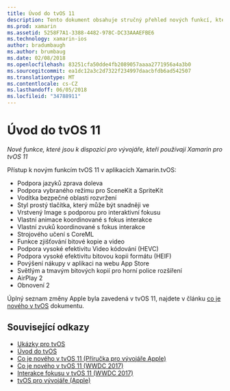 ```yaml
---
title: Úvod do tvOS 11
description: Tento dokument obsahuje stručný přehled nových funkcí, které jsou k dispozici pro vývojáře pro Xamarin v tvOS 11 a odkazy na poznámky k verzi společnosti Apple.
ms.prod: xamarin
ms.assetid: 5258F7A1-3388-4482-978C-DC33AAAEFBE6
ms.technology: xamarin-ios
author: bradumbaugh
ms.author: brumbaug
ms.date: 02/08/2018
ms.openlocfilehash: 83251cfa50dde4fb2089057aaaa2771956a4a3b0
ms.sourcegitcommit: ea1dc12a3c2d7322f234997daacbfdb6ad542507
ms.translationtype: MT
ms.contentlocale: cs-CZ
ms.lasthandoff: 06/05/2018
ms.locfileid: "34788911"
---
```

# <a name="introduction-to-tvos-11"></a>Úvod do tvOS 11

_Nové funkce, které jsou k dispozici pro vývojáře, kteří používají Xamarin pro tvOS 11_

Přístup k novým funkcím tvOS 11 v aplikacích Xamarin.tvOS:

- Podpora jazyků zprava doleva 
- Podpora vybraného režimu pro SceneKit a SpriteKit
- Vodítka bezpečné oblasti rozvržení 
- Styl prostý tlačítka, který může být snadněji ve
- Vrstvený Image s podporou pro interaktivní fokusu
- Vlastní animace koordinované s fokus interakce
- Vlastní zvuků koordinované s fokus interakce
- Strojového učení s CoreML
- Funkce zjišťování bitové kopie a video
- Podpora vysoké efektivitu Video kódování (HEVC)
- Podpora vysoké efektivitu bitovou kopii formátu (HEIF)
- Povýšení nákupy v aplikaci na webu App Store
- Světlým a tmavým bitových kopií pro horní police rozšíření
- AirPlay 2
- Obnovení 2

Úplný seznam změny Apple byla zavedená v tvOS 11, najdete v článku [co je nového v tvOS](https://developer.apple.com/library/content/releasenotes/General/WhatsNewinTVOS/Articles/tvOS_11_0.html) dokumentu.

## <a name="related-links"></a>Související odkazy

- [Ukázky pro tvOS](https://developer.xamarin.com/samples/tvos/all/)
- [Úvod do tvOS](~/ios/tvos/index.md)
- [Co je nového v tvOS 11 (Příručka pro vývojáře Apple)](https://developer.apple.com/library/content/releasenotes/General/WhatsNewinTVOS/Articles/tvOS_11_0.html)
- [Co je nového v tvOS 11 (WWDC 2017)](https://developer.apple.com/videos/play/wwdc2017/209/)
- [Interakce fokusu v tvOS 11 (WWDC 2017)](https://developer.apple.com/videos/play/wwdc2017/224/)
- [tvOS pro vývojáře (Apple)](https://developer.apple.com/tvos/)
